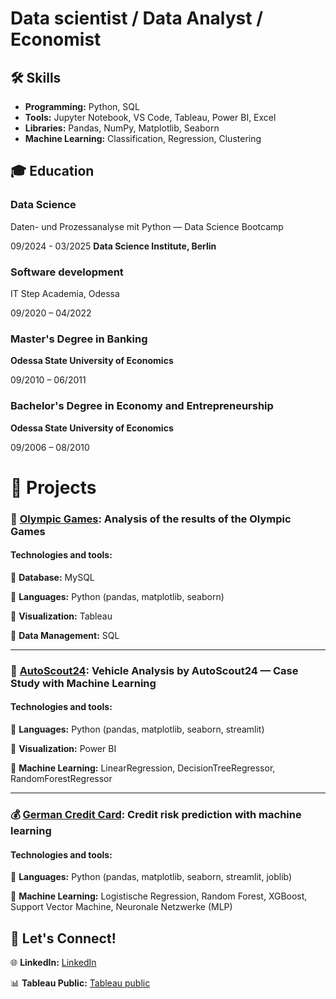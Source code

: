 # Data scientist / Data Analyst / Economist

## 🛠 Skills
-  **Programming:** Python, SQL
-  **Tools:** Jupyter Notebook, VS Code, Tableau, Power BI, Excel  
-  **Libraries:** Pandas, NumPy, Matplotlib, Seaborn 
-  **Machine Learning:** Classification, Regression, Clustering
  
## 🎓 Education
###  Data Science

 Daten- und Prozessanalyse mit Python — Data Science Bootcamp

 09/2024 - 03/2025 **Data Science Institute, Berlin**

###  Software development

 IT Step Academia, Odessa

 09/2020 – 04/2022

###  Master's Degree in Banking

 **Odessa State University of Economics**

 09/2010 – 06/2011

###  Bachelor's Degree in Economy and Entrepreneurship

 **Odessa State University of Economics**

 09/2006 – 08/2010

# 📌 Projects

### 🏅 [Olympic Games](https://github.com/AVMatvieieva/Olympics/blob/main/README.md): **Analysis of the results of the Olympic Games**
#### Technologies and tools:

🔹 **Database:** MySQL

🔹 **Languages:** Python (pandas, matplotlib, seaborn)

🔹 **Visualization:** Tableau

🔹 **Data Management:** SQL

   ---
### 🚗 [AutoScout24](https://github.com/AVMatvieieva/AutoScout24/blob/main/README.md): **Vehicle Analysis by AutoScout24 — Case Study with Machine Learning**
#### Technologies and tools:

🔹 **Languages:** Python (pandas, matplotlib, seaborn, streamlit)

🔹 **Visualization:** Power BI

🔹 **Machine Learning:** LinearRegression, DecisionTreeRegressor, RandomForestRegressor

  ---
### 💰 [German Credit Card](https://github.com/AVMatvieieva/German_Credit_Card/blob/main/README.md): **Credit risk prediction with machine learning**
#### Technologies and tools:

🔹 **Languages:** Python (pandas, matplotlib, seaborn, streamlit, joblib)

🔹 **Machine Learning:** Logistische Regression, Random Forest, XGBoost, Support Vector Machine, Neuronale Netzwerke (MLP)

## 🚀 Let's Connect!  

🌐 **LinkedIn:** [LinkedIn](https://www.linkedin.com/in/anna-matvieieva-6aa946246/)

📊 **Tableau Public:** [Tableau public](https://public.tableau.com/app/profile/anna.matvieieva/vizzes) 

